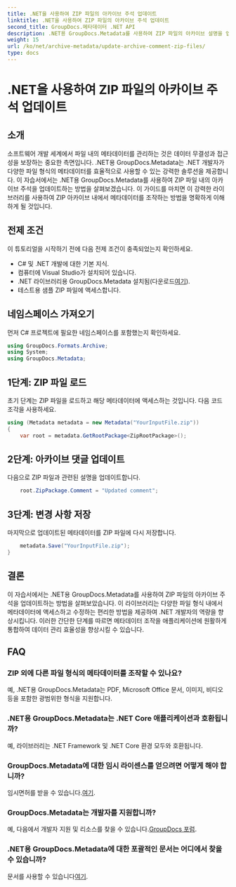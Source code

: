 ```yaml
---
title: .NET을 사용하여 ZIP 파일의 아카이브 주석 업데이트
linktitle: .NET을 사용하여 ZIP 파일의 아카이브 주석 업데이트
second_title: GroupDocs.메타데이터 .NET API
description: .NET용 GroupDocs.Metadata를 사용하여 ZIP 파일의 아카이브 설명을 업데이트하는 방법을 알아보세요. C# 애플리케이션의 메타데이터 관리를 손쉽게 향상하세요.
weight: 15
url: /ko/net/archive-metadata/update-archive-comment-zip-files/
type: docs
---
```

# .NET을 사용하여 ZIP 파일의 아카이브 주석 업데이트

## 소개
소프트웨어 개발 세계에서 파일 내의 메타데이터를 관리하는 것은 데이터 무결성과 접근성을 보장하는 중요한 측면입니다. .NET용 GroupDocs.Metadata는 .NET 개발자가 다양한 파일 형식의 메타데이터를 효율적으로 사용할 수 있는 강력한 솔루션을 제공합니다. 이 자습서에서는 .NET용 GroupDocs.Metadata를 사용하여 ZIP 파일 내의 아카이브 주석을 업데이트하는 방법을 살펴보겠습니다. 이 가이드를 마치면 이 강력한 라이브러리를 사용하여 ZIP 아카이브 내에서 메타데이터를 조작하는 방법을 명확하게 이해하게 될 것입니다.
## 전제 조건
이 튜토리얼을 시작하기 전에 다음 전제 조건이 충족되었는지 확인하세요.
- C# 및 .NET 개발에 대한 기본 지식.
- 컴퓨터에 Visual Studio가 설치되어 있습니다.
-  .NET 라이브러리용 GroupDocs.Metadata 설치됨(다운로드[여기](https://releases.groupdocs.com/metadata/net/)).
- 테스트용 샘플 ZIP 파일에 액세스합니다.

## 네임스페이스 가져오기
먼저 C# 프로젝트에 필요한 네임스페이스를 포함했는지 확인하세요.
```csharp
using GroupDocs.Formats.Archive;
using System;
using GroupDocs.Metadata;
```
## 1단계: ZIP 파일 로드
초기 단계는 ZIP 파일을 로드하고 해당 메타데이터에 액세스하는 것입니다. 다음 코드 조각을 사용하세요.
```csharp
using (Metadata metadata = new Metadata("YourInputFile.zip"))
{
    var root = metadata.GetRootPackage<ZipRootPackage>();
```
## 2단계: 아카이브 댓글 업데이트
다음으로 ZIP 파일과 관련된 설명을 업데이트합니다.
```csharp
    root.ZipPackage.Comment = "Updated comment";
```
## 3단계: 변경 사항 저장
마지막으로 업데이트된 메타데이터를 ZIP 파일에 다시 저장합니다.
```csharp
    metadata.Save("YourInputFile.zip");
}
```

## 결론
이 자습서에서는 .NET용 GroupDocs.Metadata를 사용하여 ZIP 파일의 아카이브 주석을 업데이트하는 방법을 살펴보았습니다. 이 라이브러리는 다양한 파일 형식 내에서 메타데이터에 액세스하고 수정하는 편리한 방법을 제공하여 .NET 개발자의 역량을 향상시킵니다. 이러한 간단한 단계를 따르면 메타데이터 조작을 애플리케이션에 원활하게 통합하여 데이터 관리 효율성을 향상시킬 수 있습니다.

## FAQ
### ZIP 외에 다른 파일 형식의 메타데이터를 조작할 수 있나요?
예, .NET용 GroupDocs.Metadata는 PDF, Microsoft Office 문서, 이미지, 비디오 등을 포함한 광범위한 형식을 지원합니다.
### .NET용 GroupDocs.Metadata는 .NET Core 애플리케이션과 호환됩니까?
예, 라이브러리는 .NET Framework 및 .NET Core 환경 모두와 호환됩니다.
### GroupDocs.Metadata에 대한 임시 라이센스를 얻으려면 어떻게 해야 합니까?
 임시면허를 받을 수 있습니다.[여기](https://purchase.groupdocs.com/temporary-license/).
### GroupDocs.Metadata는 개발자를 지원합니까?
 예, 다음에서 개발자 지원 및 리소스를 찾을 수 있습니다.[GroupDocs 포럼](https://forum.groupdocs.com/c/metadata/14).
### .NET용 GroupDocs.Metadata에 대한 포괄적인 문서는 어디에서 찾을 수 있습니까?
 문서를 사용할 수 있습니다[여기](https://tutorials.groupdocs.com/metadata/net/).